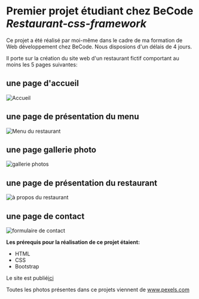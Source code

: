 # Premier projet étudiant chez BeCode *Restaurant-css-framework*
Ce projet a été réalisé par moi-même dans le cadre de ma formation de Web développement chez BeCode. 
Nous disposions d'un délais de 4 jours. 

Il porte sur la création du site web d'un restaurant fictif comportant au moins les 5 pages suivantes: 

## une page d'accueil  

![Accueil](ReadMeAccueil.png)


##  une page de présentation du menu

![Menu du restaurant](ReadMeMenu.png)


## une page gallerie photo 

 ![gallerie photos](ReadMeGallerie.png)


## une page de présentation du restaurant 

![à propos du restaurant](ReadMeRestaurant.png)


## une page de contact 

![formulaire de contact](ReadMeContact.png)




**Les prérequis pour la réalisation de ce projet étaient:**
- HTML
- CSS
- Bootstrap

Le site est publié<a class="nav-link" href="Accueil.html">ici</a>


Toutes les photos présentes dans ce projets viennent de <a class="nav-link" href="www.pexels.html">www.pexels.com</a>







